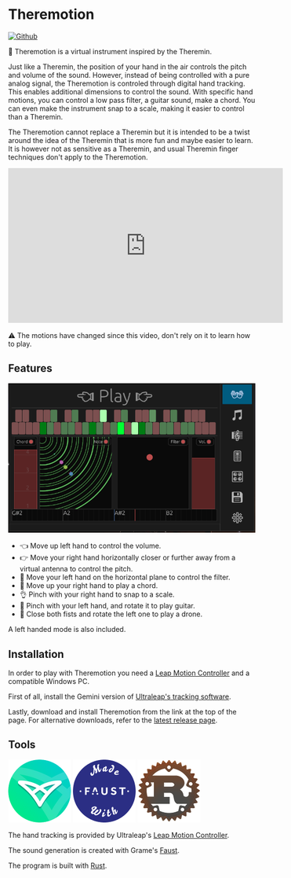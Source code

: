 # Theremotion

[![Github](https://img.shields.io/badge/github-plule%2Ftheremotion-8da0cb?style=flat-square)](https://github.com/plule/leaprs)

👐 Theremotion is a virtual instrument inspired by the Theremin.

Just like a Theremin, the position of your hand in the air controls the pitch
and volume of the sound. However, instead of being controlled with a pure analog
signal, the Theremotion is controled through digital hand tracking. This enables
additional dimensions to control the sound. With specific hand motions, you can
control a low pass filter, a guitar sound, make a chord. You can even make the
instrument snap to a scale, making it easier to control than a Theremin.

The Theremotion cannot replace a Theremin but it is intended to be a twist
around the idea of the Theremin that is more fun and maybe easier to learn. It
is however not as sensitive as a Theremin, and usual Theremin finger techniques
don't apply to the Theremotion.

<iframe width="560" height="315" src="https://www.youtube.com/embed/GGALeKm_uzc" title="YouTube video player" frameborder="0" allow="accelerometer; autoplay; clipboard-write; encrypted-media; gyroscope; picture-in-picture" allowfullscreen></iframe>

⚠️ The motions have changed since this video, don't rely on it to learn how to
play.

## Features

![Screenshot](doc/capture.png)

- 👈 Move up left hand to control the volume.
- 👉 Move your right hand horizontally closer or further away from a virtual antenna to control the pitch.
- 👋 Move your left hand on the horizontal plane to control the filter.
- 👋 Move up your right hand to play a chord.
- 👌 Pinch with your right hand to snap to a scale.
- 🎸 Pinch with your left hand, and rotate it to play guitar.
- 👊 Close both fists and rotate the left one to play a drone.

A left handed mode is also included.

## Installation

In order to play with Theremotion you need a [Leap Motion
Controller](https://www.ultraleap.com/product/leap-motion-controller/) and a
compatible Windows PC.

First of all, install the Gemini version of [Ultraleap's tracking
software](https://developer.leapmotion.com/tracking-software-download).

Lastly, download and install Theremotion from the link at the top of the page.
For alternative downloads, refer to the [latest release
page](https://github.com/plule/theremotion/releases/latest/).

## Tools

[![Leap Motion Controller](doc/ultraleap.png)](https://www.ultraleap.com/product/leap-motion-controller/) [![Faust](doc/faust.png)]((https://faust.grame.fr/)) [![Rust](doc/rust.png)](https://www.rust-lang.org)

The hand tracking is provided by Ultraleap's [Leap Motion Controller](https://www.ultraleap.com/product/leap-motion-controller/).

The sound generation is created with Grame's [Faust](https://faust.grame.fr/).

The program is built with [Rust](https://www.rust-lang.org).
